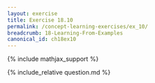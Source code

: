 ```yaml
---
layout: exercise
title: Exercise 18.10
permalink: /concept-learning-exercises/ex_10/
breadcrumb: 18-Learning-From-Examples
canonical_id: ch18ex10
---
```


{% include mathjax_support %}
<div id="hiddden">{% include_relative question.md %}</div>
